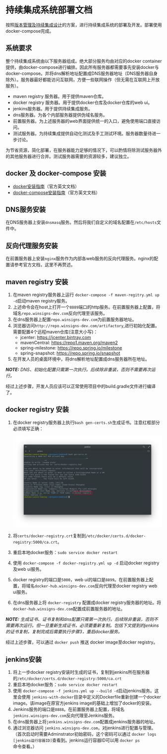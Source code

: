 # 持续集成系统部署文档

按照[版本管理及持续集成设计](./continuous-integration.md)的方案，进行持续集成系统的部署及开发。部署使用docker-compose完成。

## 系统要求

整个持续集成系统由以下服务器组成。绝大部分服务均由对应的docker container提供，由docker-compose进行编排。因此所有服务器都需要事先安装docker与docker-compose。并将dns解析地址配置成DNS服务器地址（DNS服务器自身除外）。服务器最好都能访问互联网，方便一些联网操作（但无需在互联网上开放服务）。

* maven registry 服务器。用于提供maven仓库。
* docker registry 服务器。用于提供docker仓库及docker仓库的web ui。
* jenkins服务器。用于提供持续集成服务。
* dns服务器。为各个内部服务器提供伪域名服务。
* 前置服务器。为上述服务器的web界面提供统一的入口，避免使用端口直接访问。
* 测试服务器。为持续集成提供自动化测试及手工测试环境。服务器数量待进一步讨论。

为节省资源，简化部署，在服务器能力足够的情况下，可以酌情将除测试服务器外的其他服务器进行合并。测试服务器需要的资源较多，建议独立。

## docker 及 docker-compose 安装

* [docker安装指南](https://docs.docker.com/engine/installation/)（官方英文文档）
* [docker-compose安装指南](https://docs.docker.com/compose/install/)（官方英文文档）

## DNS服务安装

在DNS服务器上安装`dnsmasq`服务。然后将我们自定义的域名配置在`/etc/hosts`文件中。

## 反向代理服务安装

在前置服务器上安装`nginx`服务作为内部各web服务的反向代理服务。nginx的配置请参考官方文档，这里不再赘述。

## maven registry 安装

1. 在maven registry服务器上运行 `docker-compose -f maven-regitry.yml up -d`启动maven registry服务。
2. 上述命令会在host上打开一个`8889`端口的http服务。在前置服务器上配置，将域名`repo.winsigns-dev.com`反向代理至该服务。
3. 在dns服务器上配置`repo.winsigns-dev.com`为前置服务器地址。
4. 浏览器访问`http://repo.winsigns-dev.com/artifactory`,进行初始化配置。需要配置4个远程maven仓库(注意大小写)：
   * jcenter: https://jcenter.bintray.com
   * mavenCentral: https://repo1.maven.org/maven2
   * spring-milestone: https://repo.spring.io/milestone
   * spring-snapshot: https://repo.spring.io/snapshot
5. 在开发人员的桌面环境中，将dns解析地址配置成dns服务器所在地址。

_**NOTE:** DNS、初始化配置只需第一次执行。后续除非重装，否则不需要再次运行。_

经过上述步骤，开发人员应该可以正常使用项目中的build.gradle文件进行编译了。

## docker registry 安装

1. 在docker registry服务器上执行`bash gen-certs.sh`生成证书。注意红框部分必须填写正确：

   ![gen-certs](images/gen-certs.png)

2. 将`certs/docker-registry.crt`复制到`/etc/docker/certs.d/docker-registry:5000/ca.crt`。

3. 重启本地docker服务：`sudo service docker restart`

4. 使用 `docker-compose -f docker-registry.yml up -d` 启动docker registry及web ui服务。

5. docker registry的端口是`5000`，web ui的端口是`8899`。在前置服务器上配置，将域名`docker-hub.winsigns-dev.com`反向代理至docker registry web ui服务。

6. 在dns服务器上将 `docker-registry` 配置成docker registry服务器的地址。将`docker-hub.winsigns-dev.com`配置成前置服务器的地址。

_**NOTE:** 生成证书、证书复制和dns配置只需第一次执行。后续除非重装，否则不需要再次运行。但一旦重新生成证书，必须要重新复制。包括下文提到的jenkins的证书复制，复制完成后需要执行步骤3，重启docker服务。_

经过上述步骤，可以通过 `docker push` 推送 docker image至docker registry。

## jenkins安装

1. 将上一步docker registry安装时生成的证书，复制到jenkins所在服务器的`/etc/docker/certs.d/docker-registry:5000/ca.crt`
2. 重启本地docker服务：`sudo service docker restart`
3. 使用 `docker-compose -f jenkins.yml up --build -d`启动jenkins服务。这里会使用 `jenkins-with-docker`目录中定义的Dockerfile重新创建一个docker image。该image在原官方jenkins image的基础上增加了docker的安装。
4. Jenkins服务的端口是`8888`。在前置服务器上配置，将域名 `jenkins.winsigns-dev.com`反向代理至Jenkins服务。
5. 在dns服务器上将`jenkins.winsigns-dev.com`配置成jenkins服务器的地址。
6. 通过浏览器访问 `jenkins.winsigns-dev.com`，对jenkins进行配置与管理。（首次启动时需要Adminstrator初始密码，这个密码可以通过 `docker logs [jenkins运行容器ID]`查看到。jenkins运行容器ID可以用 `docker ps`命令查看。）
